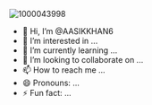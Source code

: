 ![1000043998](https://github.com/user-attachments/assets/e8aab6b8-9bae-4b1e-a817-e5988dad27e2)
- 👋 Hi, I’m @AASIKKHAN6
- 👀 I’m interested in ...
- 🌱 I’m currently learning ...
- 💞️ I’m looking to collaborate on ...
- 📫 How to reach me ...
- 😄 Pronouns: ...
- ⚡ Fun fact: ...

<!---
AASIKKHAN6/AASIKKHAN6 is a ✨ special ✨ repository because its `README.md` (this file) appears on your GitHub profile.
You can click the Preview link to take a look at your changes.
--->
